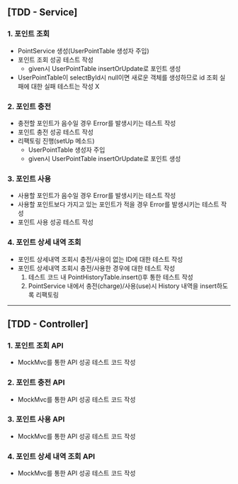 ## [TDD - Service]
### 1. 포인트 조회
- PointService 생성(UserPointTable 생성자 주입)
- 포인트 조회 성공 테스트 작성
  - given시 UserPointTable insertOrUpdate로 포인트 생성
- UserPointTable이 selectById시 null이면 새로운 객체를 생성하므로 
id 조회 실패에 대한 실패 테스트는 작성 X

### 2. 포인트 충전
- 충전할 포인트가 음수일 경우 Error를 발생시키는 테스트 작성
- 포인트 충전 성공 테스트 작성
- 리팩토링 진행(setUp 메소드)
  - UserPointTable 생성자 주입
  - given시 UserPointTable insertOrUpdate로 포인트 생성

### 3. 포인트 사용
- 사용할 포인트가 음수일 경우 Error를 발생시키는 테스트 작성
- 사용할 포인트보다 가지고 있는 포인트가 적을 경우 Error를 발생시키는 테스트 작성
- 포인트 사용 성공 테스트 작성

### 4. 포인트 상세 내역 조회
- 포인트 상세내역 조회시 충전/사용이 없는 ID에 대한 테스트 작성
- 포인트 상세내역 조회시 충전/사용한 경우에 대한 테스트 작성
  1. 테스트 코드 내 PointHistoryTable.insert()후 통한 테스트 작성
  2. PointService 내에서 충전(charge)/사용(use)시 History 내역을 insert하도록 리팩토링


---
## [TDD - Controller]
### 1. 포인트 조회 API
- MockMvc를 통한 API 성공 테스트 코드 작성
### 2. 포인트 충전 API
- MockMvc를 통한 API 성공 테스트 코드 작성
### 3. 포인트 사용 API
- MockMvc를 통한 API 성공 테스트 코드 작성
### 4. 포인트 상세 내역 조회 API
- MockMvc를 통한 API 성공 테스트 코드 작성